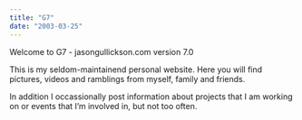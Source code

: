 ```yaml
---
title: "G7"
date: "2003-03-25"
---
```


<div class="content">
<p>Welcome to G7 - jasongullickson.com version 7.0</p>
<p>This is my seldom-maintainend personal website. Here you will find pictures,
videos and ramblings from myself, family and friends.</p>
<p>In addition I occassionally post information about projects that I am working
on or events that I’m involved in, but not too often.</p>
</div>
